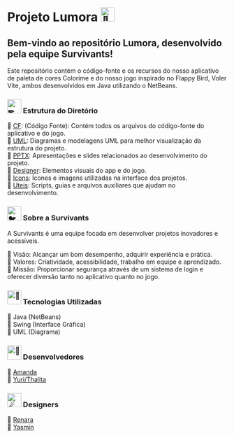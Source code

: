 # Projeto Lumora  <img src="https://fonts.gstatic.com/s/e/notoemoji/latest/1f31f/512.gif" alt="🌟" width="32" height="32"> 
## Bem-vindo ao repositório Lumora, desenvolvido pela equipe Survivants!
Este repositório contém o código-fonte e os recursos do nosso aplicativo de paleta de cores Colorime e do nosso jogo inspirado no Flappy Bird, Voler Vite, ambos desenvolvidos em Java utilizando o NetBeans.


### <img src="https://fonts.gstatic.com/s/e/notoemoji/latest/270f_fe0f/512.gif" alt="✏" width="32" height="32"> Estrutura do Diretório

🔹 [CF](CF): (Código Fonte): Contém todos os arquivos do código-fonte do aplicativo e do jogo.</br>
🔹 [UML](UML): Diagramas e modelagens UML para melhor visualização da estrutura do projeto.</br>
🔹 [PPTX](PPTX): Apresentações e slides relacionados ao desenvolvimento do projeto.</br>
🔹 [Designer](designer): Elementos visuais do app e do jogo.</br>
🔹 [Icons](icons): Ícones e imagens utilizadas na interface dos projetos.</br>
🔹 [Uteis](Uteis): Scripts, guias e arquivos auxiliares que ajudam no desenvolvimento.</br>


### <img src="https://fonts.gstatic.com/s/e/notoemoji/latest/1f426/512.gif" alt="🐦" width="32" height="32"> Sobre a Survivants
A Survivants é uma equipe focada em desenvolver projetos inovadores e acessíveis.</br>

🔹 Visão: Alcançar um bom desempenho, adquirir experiência e prática.</br>
🔹 Valores: Criatividade, acessibilidade, trabalho em equipe e aprendizado.</br>
🔹 Missão: Proporcionar segurança através de um sistema de login e oferecer diversão tanto no aplicativo quanto no jogo.</br>

### <img src="https://fonts.gstatic.com/s/e/notoemoji/latest/1f916/512.gif" alt="🤖" width="32" height="32"> Tecnologias Utilizadas

🔹 Java (NetBeans)</br>
🔹 Swing (Interface Gráfica)</br>
🔹 UML (Diagrama)</br>

### <img src="https://fonts.gstatic.com/s/e/notoemoji/latest/1f4ab/512.gif" alt="💫" width="32" height="32"> Desenvolvedores
🔹 [Amanda](https://github.com/AmandaSimao01)</br>
🔹 [Yuri/Thalita](https://github.com/YuriThali)</br>

### <img src="https://fonts.gstatic.com/s/e/notoemoji/latest/2604_fe0f/512.gif" alt="☄" width="32" height="32"> Designers

🔹 [Renara](https://github.com/Renaras)</br>
🔹 [Yasmin](https://github.com/yasmin0liver)</br>

